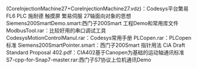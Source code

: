 (CoreInjectionMachine27+CoreInjectionMachine27.vdz)：Codesys平台繁易FL6 PLC 施耐德 触摸屏 繁易伺服 27轴面向对象的思想 
Siemens200SmartDemo.smart:西门子200Smart 工程Demo和常用库文件
ModbusTool.rar：比较好用的串口调试工具
CodesysMotionControlManul.rar：Codesys常用手册
PLCopen.rar：PLCopen标准
Siemens200SmartPointer.smart：西门子200Smart 指针用法
CiA Draft Standard Proposal 402.pdf：CIA402基于Canopen为基础的运动轴通讯标准
S7-cpp-for-Snap7-master.rar:西门子S7协议上位机通讯Demo
